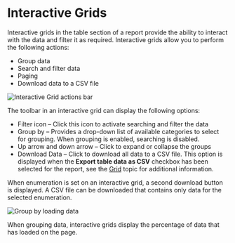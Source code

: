 # Interactive Grids

Interactive grids in the table section of a report provide the ability to interact with the data and
filter it as required. Interactive grids allow you to perform the following actions:

- Group data
- Search and filter data
- Paging
- Download data to a CSV file

![Interactive Grid actions bar](/img/product_docs/accessanalyzer/admin/report/interactivegrids/interactivegridoptions.webp)

The toolbar in an interactive grid can display the following options:

- Filter icon – Click this icon to activate searching and filter the data
- Group by – Provides a drop-down list of available categories to select for grouping. When grouping
  is enabled, searching is disabled.
- Up arrow and down arrow – Click to expand or collapse the groups
- Download Data – Click to download all data to a CSV file. This option is displayed when the
  **Export table data as CSV** checkbox has been selected for the report, see the
  [Grid](/docs/accessanalyzer/12.0/administration/reporting/wizard/widgets.md#grid) topic for additional information.

When enumeration is set on an interactive grid, a second download button is displayed. A CSV file
can be downloaded that contains only data for the selected enumeration.

![Group by loading data](/img/product_docs/accessanalyzer/admin/report/interactivegrids/groupbyloadingdata.webp)

When grouping data, interactive grids display the percentage of data that has loaded on the page.
